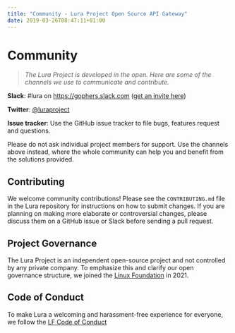 ```yaml
---
title: "Community - Lura Project Open Source API Gateway"
date: 2019-03-26T08:47:11+01:00
---
```


# Community

>_The Lura Project is developed in the open. Here are some of the channels we use to communicate and contribute._

**Slack**: #lura on https://gophers.slack.com ([get an invite here](https://invite.slack.golangbridge.org/))

**Twitter**: [@luraproject](https://twitter.com/luraproject)

**Issue tracker**: Use the GitHub issue tracker to file bugs, features request and questions.

Please do not ask individual project members for support. Use the channels above instead, where the whole community can help you and benefit from the solutions provided.

## Contributing
We welcome community contributions! Please see the `CONTRIBUTING.md` file in the Lura repository for instructions on how to submit changes. If you are planning on making more elaborate or controversial changes, please discuss them on a GitHub issue or Slack before sending a pull request.

## Project Governance
The Lura Project is an independent open-source project and not controlled by any private company. To emphasize this and clarify our open governance structure, we joined the [Linux Foundation](https://linuxfoundation.org/) in 2021.

## Code of Conduct
To make Lura a welcoming and harassment-free experience for everyone, we follow the [LF Code of Conduct](https://lfprojects.org/policies/code-of-conduct/)

